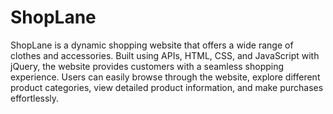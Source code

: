 # ShopLane
ShopLane is a dynamic shopping website that offers a wide range of clothes and accessories. Built using APIs, HTML, CSS, and JavaScript with jQuery, the website provides customers with a seamless shopping experience. Users can easily browse through the website, explore different product categories, view detailed product information, and make purchases effortlessly.
